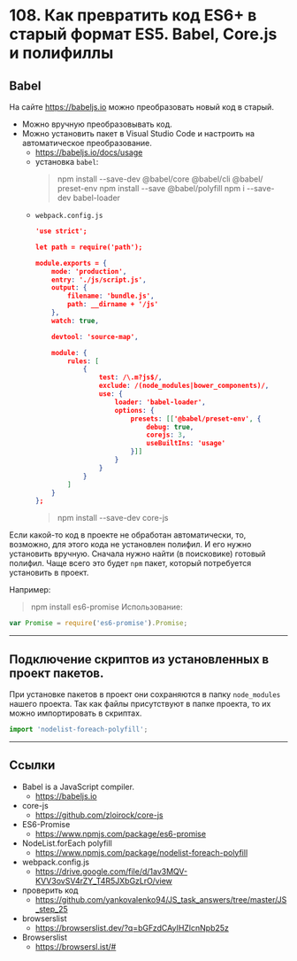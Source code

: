 # 108. Как превратить код ES6+ в старый формат ES5. Babel, Core.js и полифиллы

## Babel

На сайте <https://babeljs.io> можно преобразовать новый код в старый.

- Можно вручную преобразовывать код.
- Можно установить пакет в Visual Studio Code и настроить на автоматическое преобразование.
	- <https://babeljs.io/docs/usage>
	- установка `babel`:
		>npm install --save-dev @babel/core @babel/cli @babel/	preset-env
		>npm install --save @babel/polyfill
		>npm i --save-dev babel-loader
	- `webpack.config.js`
		```json
		'use strict';

		let path = require('path');

		module.exports = {
			mode: 'production',
			entry: './js/script.js',
			output: {
				filename: 'bundle.js',
				path: __dirname + '/js'
			},
			watch: true,

			devtool: 'source-map',

			module: {
				rules: [
					{
						test: /\.m?js$/,
						exclude: /(node_modules|bower_components)/,
						use: {
							loader: 'babel-loader',
							options: {
								presets: [['@babel/preset-env', {
									debug: true,
									corejs: 3,
									useBuiltIns: 'usage'
								}]]
							}
						}
					}
				]
			}
		};

		```
		>npm install --save-dev core-js

Если какой-то код в проекте не обработан автоматически, то, возможно, для этого кода не установлен полифил. 
И его нужно установить вручную.
Сначала нужно найти (в поисковике) готовый полифил. Чаще всего это будет `npm` пакет, который потребуется установить в проект.

Например:
> npm install es6-promise
Использование:
```javascript
var Promise = require('es6-promise').Promise;
```

---

## Подключение скриптов из установленных в проект пакетов.

При установке пакетов в проект они сохраняются в папку `node_modules` нашего проекта.
Так как файлы присутствуют в папке проекта, то их можно импортировать в скриптах.
```javascript
import 'nodelist-foreach-polyfill';
```

---

## Ссылки

- Babel is a JavaScript compiler.
	- https://babeljs.io
- core-js
	- https://github.com/zloirock/core-js
- ES6-Promise
	- https://www.npmjs.com/package/es6-promise
- NodeList.forEach polyfill
	- https://www.npmjs.com/package/nodelist-foreach-polyfill
- webpack.config.js
	- https://drive.google.com/file/d/1av3MQV-KVV3ovSV4rZY_T4R5JXbGzLrO/view
- проверить код
	- https://github.com/yankovalenko94/JS_task_answers/tree/master/JS_step_25
- browserslist
	- https://browserslist.dev/?q=bGFzdCAyIHZlcnNpb25z
- Browserslist
	- https://browsersl.ist/#
